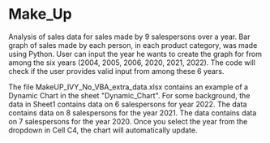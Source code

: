 # Make_Up
Analysis of sales data for sales made by 9 salespersons over a year. Bar graph of sales made by each person, in each product category, was made using Python. User can input the year he wants to create the graph for from among the six years (2004, 2005, 2006, 2020, 2021, 2022). The code will check if the user provides valid input from among these 6 years.

The file MakeUP_IVY_No_VBA_extra_data.xlsx contains an example of a Dynamic Chart in the sheet "Dynamic_Chart". For some background, the data in Sheet1 contains data on 6 salespersons for year 2022. The data contains data on 8 salespersons for the year 2021. The data contains data on 7 salespersons for the year 2020. Once you select the year from the dropdown in Cell C4, the chart will automatically update.
